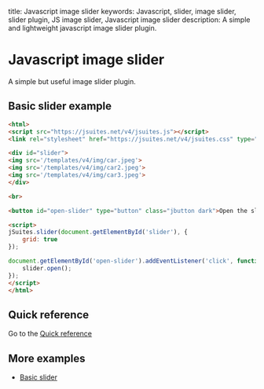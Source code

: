 title: Javascript image slider
keywords: Javascript, slider, image slider, slider plugin, JS image slider, Javascript image slider
description: A simple and lightweight javascript image slider plugin.

Javascript image slider
=======================

A simple but useful image slider plugin.

Basic slider example
--------------------

```html
<html>
<script src="https://jsuites.net/v4/jsuites.js"></script>
<link rel="stylesheet" href="https://jsuites.net/v4/jsuites.css" type="text/css" />

<div id="slider">
<img src='/templates/v4/img/car.jpeg'>
<img src='/templates/v4/img/car2.jpeg'>
<img src='/templates/v4/img/car3.jpeg'>
</div>

<br>

<button id="open-slider" type="button" class="jbutton dark">Open the slider</button>

<script>
jSuites.slider(document.getElementById('slider'), {
    grid: true
});

document.getElementById('open-slider').addEventListener('click', function() {
    slider.open();
});
</script>
</html>
```
  

Quick reference
---------------

Go to the [Quick reference](/docs/v4/image-slider/quick-reference)

  

More examples
-------------

* [Basic slider](/docs/v4/image-slider/basic)

